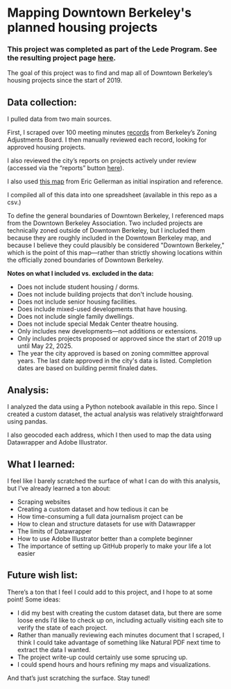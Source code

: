 # Mapping Downtown Berkeley's planned housing projects

### This project was completed as part of the Lede Program. See the resulting project page [here](https://jamesjwilde2.github.io/berkeley-housing/).

The goal of this project was to find and map all of Downtown Berkeley’s housing projects since the start of 2019. 


## Data collection: 
I pulled data from two main sources.

First, I scraped over 100 meeting minutes [records](https://berkeleyca.gov/your-government/boards-commissions/zoning-adjustments-board) from Berkeley’s Zoning Adjustments Board. I then manually reviewed each record, looking for approved housing projects.

I also reviewed the city’s reports on projects actively under review (accessed via the “reports” button [here](https://aca.cityofberkeley.info/CitizenAccess/Default.aspx)).

I also used [this map](https://www.google.com/maps/d/u/1/viewer?mid=1DAOhWMGII579mvz7sIghdMN-XJWSAOg&ll=37.869524116184046%2C-122.2622703798503&z=16) from Eric Gellerman as initial inspiration and reference. 

I compiled all of this data into one spreadsheet (available in this repo as a csv.)

To define the general boundaries of Downtown Berkeley, I referenced maps from the Downtown Berkeley Association. Two included projects are technically zoned outside of Downtown Berkeley, but I included them because they are roughly included in the Downtown Berkeley map, and because I believe they could plausibly be considered "Downtown Berkeley," which is the point of this map—rather than strictly showing locations within the officially zoned boundaries of Downtown Berkeley. 

**Notes on what I included vs. excluded in the data:**
* Does not include student housing / dorms.
* Does not include building projects that don't include housing.
* Does not include senior housing facilities.
* Does include mixed-used developments that have housing.
* Does not include single family dwellings.
* Does not include special Medak Center theatre housing.
* Only includes new developments—not additions or extensions.
* Only includes projects proposed or approved since the start of 2019 up until May 22, 2025.
* The year the city approved is based on zoning committee approval years. The last date approved in the city's data is listed. Completion dates are based on building permit finaled dates.

## Analysis:
I analyzed the data using a Python notebook available in this repo. Since I created a custom dataset, the actual analysis was relatively straightforward using pandas. 

I also geocoded each address, which I then used to map the data using Datawrapper and Adobe Illustrator. 

## What I learned:
I feel like I barely scratched the surface of what I can do with this analysis, but I’ve already learned a ton about: 
* Scraping websites
* Creating a custom dataset and how tedious it can be
* How time-consuming a full data journalism project can be
* How to clean and structure datasets for use with Datawrapper
* The limits of Datawrapper
* How to use Adobe Illustrator better than a complete beginner
* The importance of setting up GitHub properly to make your life a lot easier


## Future wish list:
There’s a ton that I feel I could add to this project, and I hope to at some point! Some ideas:
* I did my best with creating the custom dataset data, but there are some loose ends I’d like to check up on, including actually visiting each site to verify the state of each project.
* Rather than manually reviewing each minutes document that I scraped, I think I could take advantage of something like Natural PDF next time to extract the data I wanted.
* The project write-up could certainly use some sprucing up.
* I could spend hours and hours refining my maps and visualizations.

And that’s just scratching the surface. Stay tuned!
